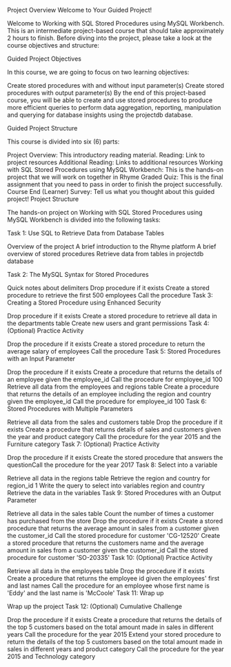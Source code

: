 Project Overview
Welcome to Your Guided Project!

Welcome to Working with SQL Stored Procedures using MySQL Workbench. This is an intermediate project-based course that should take approximately 2 hours to finish. Before diving into the project, please take a look at the course objectives and structure:

Guided Project Objectives

In this course, we are going to focus on two learning objectives:

Create stored procedures with and without input parameter(s)
Create stored procedures with output parameter(s)
By the end of this project-based course, you will be able to create and use stored procedures to produce more efficient queries to perform data aggregation, reporting, manipulation and querying for database insights using the projectdb database.

Guided Project Structure

This course is divided into six (6) parts:

Project Overview: This introductory reading material.
Reading: Link to project resources
Additional Reading: Links to additional resources
Working with SQL Stored Procedures using MySQL Workbench: This is the hands-on project that we will work on together in Rhyme
Graded Quiz: This is the final assignment that you need to pass in order to finish the project successfully.
Course End (Learner) Survey: Tell us what you thought about this guided project! 
Project Structure

The hands-on project on Working with SQL Stored Procedures using MySQL Workbench is divided into the following tasks:

Task 1: Use SQL to Retrieve Data from Database Tables

Overview of the project
A brief introduction to the Rhyme platform
A brief overview of stored procedures
Retrieve data from tables in projectdb database

Task 2: The MySQL Syntax for Stored Procedures

Quick notes about delimiters
Drop procedure if it exists
Create a stored procedure to retrieve the first 500 employees
Call the procedure
Task 3: Creating a Stored Procedure using Enhanced Security

Drop procedure if it exists
Create a stored procedure to retrieve all data in the departments table
Create new users and grant permissions
Task 4: (Optional) Practice Activity

Drop the procedure if it exists
Create a stored procedure to return the average salary of employees
Call the procedure
Task 5: Stored Procedures with an Input Parameter

Drop the procedure if it exists
Create a procedure that returns the details of an employee given the employee_id
Call the procedure for employee_id 100
Retrieve all data from the employees and regions table
Create a procedure that returns the details of an employee including the region and country given the employee_id
Call the procedure for employee_id 100
Task 6: Stored Procedures with Multiple Parameters

Retrieve all data from the sales and customers table
Drop the procedure if it exists
Create a procedure that returns details of sales and customers given the year and product category
Call the procedure for the year 2015 and the Furniture category
Task 7: (Optional) Practice Activity

Drop the procedure if it exists
Create the stored procedure that answers the questionCall the procedure for the year 2017
Task 8: Select into a variable

Retrieve all data in the regions table
Retrieve the region and country for region_id 1
Write the query to select into variables region and country
Retrieve the data in the variables
Task 9: Stored Procedures with an Output Parameter

Retrieve all data in the sales table
Count the number of times a customer has purchased from the store
Drop the procedure if it exists
Create a stored procedure that returns the average amount in sales from a customer given the customer_id
Call the stored procedure for customer 'CG-12520'
Create a stored procedure that returns the customers name and the average amount in sales from a customer given the customer_id
Call the stored procedure for customer 'SO-20335'
Task 10: (Optional) Practice Activity

Retrieve all data in the employees table
Drop the procedure if it exists
Create a procedure that returns the employee id given the employees' first and last names
Call the procedure for an employee whose first name is 'Eddy' and the last name is 'McCoole'
Task 11: Wrap up

Wrap up the project
Task 12: (Optional) Cumulative Challenge

Drop the procedure if it exists
Create a procedure that returns the details of the top 5 customers based on the total amount made in sales in different years
Call the procedure for the year 2015
Extend your stored procedure to return the details of the top 5 customers based on the total amount made in sales in different years and product category
Call the procedure for the year 2015 and Technology category
